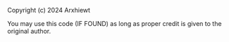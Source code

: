 Copyright (c) 2024 Arxhiewt

You may use this code (IF FOUND) as long as proper credit is given to the original author.
